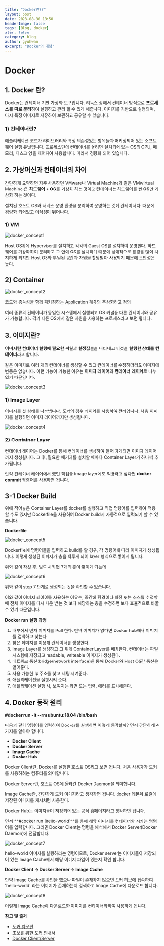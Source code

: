 ```yaml
---
title: "Docker란??"
layout: post
date: 2023-08-30 13:50
headerImage: false
tags: [Blog, docker]
star: false
category: blog
author: gyuhwan
excerpt: "Docker의 개념"
---
```


# Docker



## 1. Docker 란?

Docker는 컨테이너 기반 가상화 도구입니다. 리눅스 상에서 컨테이너 방식으로 **프로세스를** **따로** **분리**하여 실행하고 관리 할 수 있게 해줍니다. 이미지를 기반으로 실행되며, 다시 특정 이미지로 저장하여 보관하고 공유할 수 있습니다.

 

### 1) 컨테이너란?

애플리케이션 코드가 라이브러리와 특정 의존성있는 항목들과 패키징되어 있는 소프트웨어 실행 유닛입니다. 프로세스단에 컨테이너를 올리면 설치되어 있는 OS의 CPU, 메모리, 디스크 양을 제어하여 사용합니다. 따라서 경량화 되어 있습니다.

 

## 2. 가상머신과 컨테이너의 차이

간단하게 요약하면 자주 사용하던 VMware나 Virtual Machine과 같은 VM(virtual Machine)은 **하드웨어** **+ OS**를 가상화 하는 것이고 컨테이너는 하드웨어를 뺀 **OS**만 가상화 하는 것이다. 

설치된 호스트 OS와 서비스 운영 환경을 분리하여 운영하는 것이 컨테이너다. 때문에 경량화 되어있고 이식성이 뛰어나다.

 

### 1) VM

![docker_concept1](/assets/images/concept/docker_concept1.png)

Host OS위에 Hyperviser를 설치하고 각각의 Guest OS를 설치하여 운영한다. 하드웨어를 가상화하여 분리하고 그 안에 OS를 설치하기 때문에 상대적으로 용량을 많이 차지하게 되지만 Host OS와 부닐된 공간과 자원을 할당받아 사용되기 때문에 보안성은 높다.

 

## 2) Container

![docker_concept2](/assets/images/concept/docker_concept2.png)

코드와 종속성을 함께 패키징하는 Application 계층의 추상화라고 정의

여러 종류의 컨테이너가 동일한 시스템에서 실행되고 OS 커널을 다른 컨테이너와 공유가 가능합니다. 각기 다른 OS에서 같은 자원을 사용하는 프로세스라고 보면 됩니다.

 

## 3. 이미지란?

**이미지란** **컨테이너** **실행에** **필요한** **파일과** **설정값**들을 나타내고 이것을 **실행한** **상태를** **컨테이너**라고 합니다.

같은 이미지로 여러 개의 컨테이너를 생성할 수 있고 컨테이너를 수정하더라도 이미지에 변동은 없습니다. 이런 기능이 가능한 이유는 **이미지** **레이어**와 **컨테이너** **레이어**로 나누었기 때문입니다.

 

![docker_concept3](/assets/images/concept/docker_concept3.png)

### 1) Image Layer

이미지를 첫 상태를 나타냅니다. 도커의 경우 레이어를 사용하여 관리합니다. 처음 이미지를 실행하면 이미지 레이어까지만 생성됩니다.

 

 

![docker_concept4](/assets/images/concept/docker_concept4.png)

 

### 2) Container Layer

컨테이너 레이어는 Docker를 통해 컨테이너를 생성하여 들어 가게되면 이미지 레이어까지 생성됩니다. 그 후, 필요한 패키지를 설치할 때마다 Container Layer가 하나씩 추가됩니다.

만약 컨테이너 레이어에서 했던 작업을 Image layer에도 적용하고 싶다면 **docker commit** 명령어를 사용하면 됩니다.

  

## 3-1 Docker Build

위에 적어놓은 Container Layer를 docker를 실행하고 직접 명령어를 입력하여 적용할 수도 있지만 Dockerfile을 사용하여 Docker build시 자동적으로 입력되게 할 수 있습니다.

 

**Dockerfile**

![docker_concept5](/assets/images/concept/docker_concept5.png)

Dockerfile에 명령어들을 입력하고 build를 할 경우, 각 명령어에 따라 이미지가 생성됩니다. 이렇게 생성된 이미지가 층을 이루게 되어 layer 형식으로 쌓이게 됩니다.

위와 같이 작성 후, 빌드 시키면 7개의 층이 쌓이게 되는데.

![docker_concept6](/assets/images/concept/docker_concept6.png)

위와 같이 step 7 단계로 생성되는 것을 확인할 수 있습니다.

이와 같이 이미지 레이어를 사용하는 이유는, 중간에 환경이나 버전 또는 소스를 수정할 때 전체 이미지를 다시 다운 받는 것 보다 해당하는 층을 수정하면 보다 효율적으로 바꿀 수 있기 때문입니다.

 

**Docker run** **실행** **과정**

1. 내부에서 먼저 이미지를 Pull 한다. 만약 이미지가 없다면 Docker hub에서 이미지를 검색하고 찾는다.
2. 찾은 이미지를 이용해 컨테이너를 생성한다.
3. Image     Layer를 생성하고 그 위에 Container Layer를 배치한다. 컨테이너는 파일 시스템에 저장되고 readable,     writeable 이미지가 생성된다.
4. 네트워크 통신(bridge/network     interface)을 통해 Docker와 Host OS간 통신을 열어준다.
5. 사용 가능한 Ip 주소를 찾고 세팅 시켜준다.
6. 애플리케이션을 실행시켜 준다.
7. 애플리케이션 실행 시, 보여지는 화면 또는 입력, 에러를 표시해준다.

 ## 4. Docker 동작 원리

**#docker run -it --rm ubuntu:18.04 /bin/bash**

다음과 같이 명령어를 입력하여 Docker를 실행하면 어떻게 동작할까? 먼저 간단하게 4가지를 알아야 합니다.

- **Docker     Client**
- **Docker     Server**
- **Image     Cache**
- **Docker     Hub**

 

Docker Client란, Docker를 실행한 호스트 OS라고 보면 됩니다. 처음 사용자가 도커를 사용하려는 컴퓨터를 의미합니다.

Docker Server란, 호스트 OS에 올라간 Docker Daemon을 의미합니다.

Image Cache란, 간단하게 도커 이미지라고 생각하면 됩니다. docker 데몬이 로컬에 저장된 이미지를 캐시처럼 사용한다.

Docker Hub는 이미지들이 저장되어 있는 공식 홈페이지라고 생각하면 됩니다.

 

먼저 **#docker run [hello-world]**를 통해 해당 이미지를 컨테이너화 시키는 명령어를 입력합니다. 그러면 Docker Client는 명령을 해석해서 Docker Server(Docker Daemon)에 전달합니다.

 

 ![docker_concept7](/assets/images/concept/docker_concept7.png)

 hello-world 이미지를 실행하라는 명령이므로, Docker server는 이미지들이 저장되어 있는 Image Cache에서 해당 이미지 파일이 있는지 확인 합니다.

 

**Docker Client -> Docker Server -> Image Cache**

 

만약 Image Cache를 확인을 했으나 파일이 존재하지 않으면 도커 허브에 접속하여 'hello-world' 라는 이미지가 존재하는지 검색하고 Image Cache에 다운로드 합니다.

 

 ![docker_concept8](/assets/images/concept/docker_concept8.png)
 

이렇게 Image Cache에 다운로드한 이미지를 컨테이너화하여 사용하게 됩니다.

 

**참고 및 출처** 

- [도커 입문편](https://www.44bits.io/ko/post/easy-deploy-with-docker#도커-이미지docker-image-기초)
- [초보를 위한 도커 안내서](https://subicura.com/2017/02/10/docker-guide-for-beginners-create-image-and-deploy.html)
- [Docker Client/Server](https://macro.tistory.com/entry/Docker-Client-Server-Docker-Hub-관계-docker-run-명령)